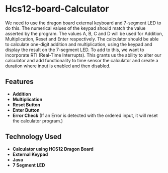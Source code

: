 # Hcs12-board-Calculator

We need to use the dragon board external keyboard and 7-segment LED to do this. The numerical values of the keypad should match the value asserted by the program. The values A, B, C and D will be used for Addition, Multiplication, Reset and Enter respectively. The calculator should be able to calculate one-digit addition and multiplication, using the keypad and display the result on the 7-segment LED. To add to this, we want to incorporate RTI (Real-Time Interrupts). This grants us the ability to alter our calculator and add functionality to time sensor the calculator and create a duration where input is enabled and then disabled. 

## Features
 - **Addition**
 - **Multiplication**
 - **Reset Button**
 - **Enter Button**
 - **Error Check** (If an Error is detected with the ordered input, it will reset the calculator program.)



## Technology Used
 - **Calculator using HCS12 Dragon Board**
 - **External Keypad**
 - **Java**
 - **7 Segment LED**
